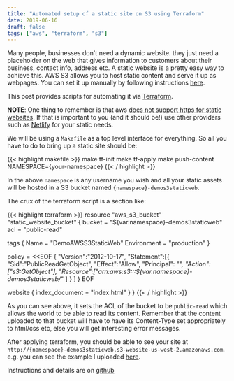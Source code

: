 ```yaml
---
title: "Automated setup of a static site on S3 using Terraform"
date: 2019-06-16
draft: false
tags: ["aws", "terraform", "s3"]
---
```

Many people, businesses don't need a dynamic website. they just need a placeholder on the web that gives information to customers about their business, contact info, address etc. A static website is a pretty easy way to achieve this. AWS S3 allows you to host static content and serve it up as webpages. You can set it up manually by following instructions [here](https://docs.aws.amazon.com/AmazonS3/latest/dev/WebsiteHosting.html).

This post provides scripts for automating it via [Terraform](https://www.terraform.io/).

**NOTE**: One thing to remember is that aws [does not support https for static websites](https://docs.aws.amazon.com/AmazonS3/latest/dev/WebsiteEndpoints.html). If that is important to you (and it should be!) use other providers such as [Netlify](https://www.netlify.com/) for your static needs.

We will be using a `Makefile` as a top level interface for everything. So all you have to do to bring up a static site should be:

{{< highlight makefile >}}
make tf-init
make tf-apply
make push-content NAMESPACE={your-namespace}
{{< / highlight >}}

In the above `namespace` is any username you wish and all your static assets will be hosted in a S3 bucket named `{namespace}-demos3staticweb`.

The crux of the terraform script is a section like:

{{< highlight terraform >}}
resource "aws_s3_bucket" "static_website_bucket" {
  bucket = "${var.namespace}-demos3staticweb"
  acl = "public-read"
  
  tags {
    Name = "DemoAWSS3StaticWeb"
    Environment = "production"
  } 
  
  policy = <<EOF
{ 
  "Version":"2012-10-17",
  "Statement":[{
    "Sid":"PublicReadGetObject",
        "Effect":"Allow",
      "Principal": "*",
      "Action":["s3:GetObject"],
      "Resource":["arn:aws:s3:::${var.namespace}-demos3staticweb/*"
      ]
    } 
  ] 
} 
EOF

  website {
    index_document = "index.html"
  } 
} 
{{< / highlight >}}

As you can see above, it sets the ACL of the bucket to be `public-read` which allows the world to be able to read its content. Remember that the content uploaded to that bucket will have to have its Content-Type set appropriately to html/css etc, else you will get interesting error messages.

After applying terraform, you should be able to see your site at `http://{namespace}-demos3staticweb.s3-website-us-west-2.amazonaws.com`. e.g. you can see the example I uploaded [here](http://jimmyislive-demos3staticweb.s3-website-us-west-2.amazonaws.com).

Instructions and details are on [github](https://github.com/jimmyislive/demoS3staticweb)


